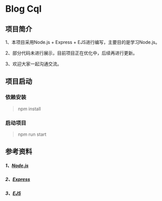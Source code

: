 <!--
 * @Author: 陈巧龙
 * @Date: 2024-02-27 21:21:09
 * @LastEditors: Please set LastEditors
 * @LastEditTime: 2024-02-27 21:26:56
 * @FilePath: \Node_Study\README.md
 * @Description: 
-->

# Blog Cql

## 项目简介

1、本项目采用Node.js + Express + EJS进行编写，主要目的是学习Node.js。

2、部分代码未进行展示，目前项目正在优化中，后续再进行更新。

3、欢迎大家一起沟通交流。

## 项目启动

### 依赖安装

> npm install

### 启动项目

> npm run start

## 参考资料

##### 1、[Node.js](https://www.runoob.com/nodejs/nodejs-tutorial.html)

##### 2、[Express](https://nodejs.cn/express/starter/)

##### 3、[EJS](https://ejs.bootcss.com/)